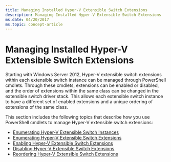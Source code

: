 ```yaml
---
title: Managing Installed Hyper-V Extensible Switch Extensions
description: Managing Installed Hyper-V Extensible Switch Extensions
ms.date: 04/20/2017
ms.topic: concept-article
---
```


# Managing Installed Hyper-V Extensible Switch Extensions


Starting with Windows Server 2012, Hyper-V extensible switch extensions within each extensible switch instance can be managed through PowerShell cmdlets. Through these cmdlets, extensions can be enabled or disabled, and the order of extensions within the same class can be changed in the extensible switch driver stack. This allows each extensible switch instance to have a different set of enabled extensions and a unique ordering of extensions of the same class.

This section includes the following topics that describe how you use PowerShell cmdlets to manage Hyper-V extensible switch extensions:

-   [Enumerating Hyper-V Extensible Switch Instances](enumerating-hyper-v-extensibility-switch-instances.md)
-   [Enumerating Hyper-V Extensible Switch Extensions](enumerating-installed-hyper-v-extensibility-switch-extensions.md)
-   [Enabling Hyper-V Extensible Switch Extensions](enabling-hyper-v-extensibility-switch-extensions.md)
-   [Disabling Hyper-V Extensible Switch Extensions](disabling-hyper-v-extensibility-switch-extensions.md)
-   [Reordering Hyper-V Extensible Switch Extensions](reordering-hyper-v-extensibility-switch-extensions.md)

 

 





